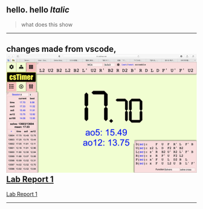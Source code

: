 hello.
**hello**
_Italic_
---

> what does this show

---
changes made from vscode,
![Image](ScreenShot.png)
[Lab Report 1](lab-report-1-week-2.html)
---
[Lab Report 1](https://<your-username>.github.io/<your-lab-reports-repo>/lab-report-1-week-2.html)

---